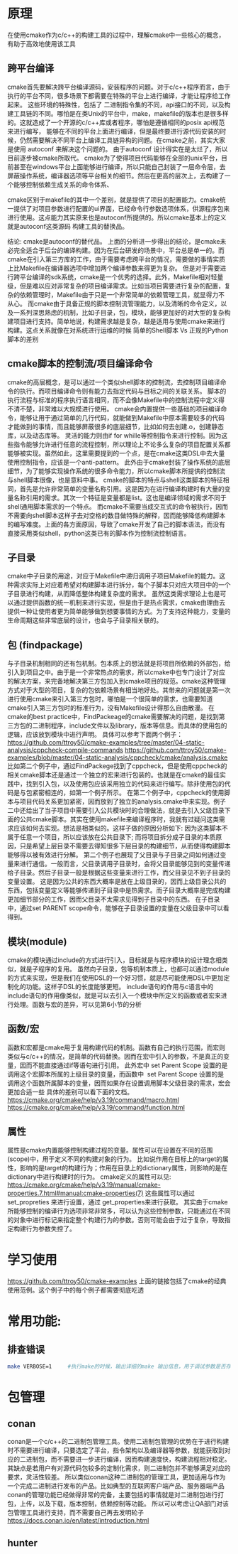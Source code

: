 # 原理

在使用cmake作为c/c++的构建工具的过程中，理解cmake中一些核心的概念，有助于高效地使用该工具

## 跨平台编译
cmake首先要解决跨平台编译源码，安装程序的问题。对于c/c++程序而言，由于执行的平台不同，很多场景下都需要在特殊的平台上进行编译，才能让程序给工作起来。
这些环境的特殊性，包括了 二进制指令集的不同，api接口的不同，以及构建工具链的不同。哪怕是在类Unix的平台中，make，makefile的版本也是很多样的。这就造成了一个开源的c/c++库或者程序，哪怕是遵循相同的posix api规范来进行编写，
能够在不同的平台上面进行编译，但是最终要进行源代码安装的时候，仍然需要解决不同平台上编译工具链异构的问题。在cmake之前，其实大家是使用 autoconf 来解决这个问题的。
由于autoconf 设计得实在是太烂了，所以目前逐步被cmake所取代。
cmake为了使得项目代码能够在全部的unix平台，目前甚至在windows平台上面能够进行编译，所以只能自己封装了一层命令层，去屏蔽操作系统，编译器选项等平台相关的细节。然后在更高的层次上，去构建了一个能够控制依赖生成关系的命令体系、

cmake区别于makefile的其中一个差别，就是提供了项目的配置能力。cmake统一提供了对项目参数进行配置的ui界面，已经命令行参数选项体系，供源程序包来进行使用。这点能力其实原来也是autoconf所提供的。所以cmake基本上的定义就是autoconf这类源码
构建工具的替换品。

结论:
cmake是autoconf的替代品。
上面的分析进一步得出的结论，是cmake未必完全适合于后台的编译构建。因为在后台研发的场景中，平台总是单一的。而cmake在引入第三方库的工作，由于需要考虑跨平台的情况，需要做的事情实质上比Makefile在编译器选项中增加两个编译参数来得更为复杂。
但是对于需要进行跨平台编译的sdk系统，cmake是一个优秀的选择。此外，Makefile相对轻量级，但是难以应对非常复杂的项目编译需求。比如当项目需要进行复杂的配置，复杂的依赖管理时，Makefile由于只是一个非常简单的依赖管理工具，就显得力不从心。
而cmake由于具备正规的脚本控制流管理能力，以及清晰的命令定义，以及一系列深思熟虑的机制，比如子目录，包，模块，能够更加好的对大型的复杂构建项目进行支持。简单地说，构建需求越是复杂，越是适用与使用cmake来进行构建。这点关系就像在对系统进行运维的时候
简单的Shell脚本 Vs 正规的Python脚本的差别

## cmake脚本的控制流/项目编译命令
cmake的高层概念，是可以通过一个类似shell脚本的控制流，去控制项目编译命令的执行。而项目编译命令则有能力去指定代码与目标之间的关联关系。
脚本的执行流程与标准的程序执行语言相同，而不会像Makefile中的控制流程中定义得不清不楚，非常难以大规模进行使用。
cmake会内置提供一些基础的项目编译命令，能够让用于通过简单的几行代码，就能做到Makefile中原本需要较多的代码才能做到的事情，而且能够屏蔽很多的底层细节，比如如何去创建.o，创建静态库，以及动态库等。
灵活的能力则由if for whille等控制指令来进行控制。因为这些指令能够允许进行任意的流程控制，所以理论上不论多么复杂的项目配置关系都能够被实现。虽然如此，这里需要提到的一个点，是在cmake这类DSL中去大量使用控制指令，应该是一个anti-pattern。
此外由于cmake封装了操作系统的底层细节，为了能够实现操作系统的很多命令能力，所以cmake脚本所提供的控制流与shell脚本很像，也是意料中事。
cmake的脚本的特点与shell这类脚本的特征相同，首先是允许非常简单的变量名称引用。这是因为在进行编译构建时有大量的变量名称引用的需求。其次一个特征是变量都是list。这也是编译领域的需求不同于shell通用脚本需求的一个特点。
而cmake不需要当成交互式的命令被执行，因而不需要向shell脚本这样子去对空格的数目做特殊的解释，因而能够降低构建脚本的编写难度。上面的各方面原因，导致了cmake开发了自己的脚本语法，而没有直接采用类似shell，python这类已有的脚本作为控制流控制语言。

## 子目录
cmake中子目录的用途，对应于Makefile中递归调用子项目Makefile的能力。这种需求实际上对应着希望对构建脚本进行拆分，每个子脚本只对应大项目中的一个子目录进行构建，从而降低整体构建复杂度的需求。
虽然这类需求理论上也是可以通过提供函数的统一机制来进行实现，但是由于是热点需求，cmake由理由去提供一种让使用者更为简单能够做到想要事情的方式。为了支持这种能力，变量的生命周期这些非常底层的设计，也会与子目录相关联的。

## 包 (findpackage)
与子目录机制相同的还有包机制。包本质上的想法就是将项目所依赖的外部包，给引入到项目之中。由于是一个非常热点的需求，所以cmake中也专门设计了对应的解决方案，来完备地解决第三方包加入到cmake项目的规范。cmake这种管理方式对于大型的项目，复杂的包依赖场景有相当地好处。其带来的问题就是第一次进行使用cmake来引入第三方包时，哪怕是一个很简单的需求，也需要知道cmake引入第三方包时的标准行为，没有Makefile设计得那么自由散漫。
在cmake的best practice中，FindPackeage的cmake需要解决的问题，是找到第三方包的二进制程序，include文件以及library，版本等信息。而具体的使用包的逻辑，应该放到模块中进行声明。
具体可以参考下面两个例子：
https://github.com/ttroy50/cmake-examples/tree/master/04-static-analysis/cppcheck-compile-commands
https://github.com/ttroy50/cmake-examples/blob/master/04-static-analysis/cppcheck/cmake/analysis.cmake
比如第二个例子中，通过FindPackege找到了cppcheck，但是使用cppcheck的相关cmake脚本还是通过一个独立的宏来进行包装的。也就是在cmake的最佳实践中，找到引入包，以及使用包应该采用独立的代码来进行编写。除非使用包的代码是与包紧密相连的，如第一个例子所示。
在第二个例子中，cppcheck的使用脚本与项目代码关系更加紧密，因而放到了独立的analysis.cmake中来实现。例子二中还给出了当子项目中需要引入公共模块时的合理做法，就是去引入父级目录下面的公共cmake脚本。其实在使用makefile来编译程序时，我就有过疑问这类需求应该如何去实现。想法是相类似的。这样子做的原因分析如下: 因为这类脚本不属于任意一个项目，所以应该放在公共目录下; 而将项目拆分成子目录的本质原因，只是希望上层目录不需要去得知很多下层目录的构建细节，从而使得构建脚本能够得以被有效进行分解。
第二个例子也展现了父目录与子目录之间如何通过变量来进行通信。一般而言，父目录调用子目录时，会将父目录能够见到的变量传递给子目录。然后子目录一般是根据这些变量来进行工作，而父目录见不到子目录的变量设置。
这是因为公共的东西大概率是放在上级目录的，因而上级目录公共的东西，包括变量定义等能够传递到子目录中是热需求。而子目录大概率是完成构建更加细节部分的工作，因而父目录不太需求见得到子目录中的东西。
在子目录中，通过set PARENT scope命令，能够在子目录设置的变量在父级目录中可以看得到。

## 模块(module)
cmake的模块通过include的方式进行引入，目标就是与程序模块的设计理念相类似，就是子程序的复用。
虽然向子目录，包等机制本质上，也都可以通过module的方式来实现，但是我们在使用DSL的一个好习惯，就是尽可能使用DSL中更加定制化的功能。这样子DSL的长度能够更短。
include语句的作用与c语言中的include语句的作用像类似，就是可以去引入一个模块中所定义的函数或者宏来进行处理。函数与宏的差异，可以见第6小节的分析

## 函数/宏
函数和宏都是cmake用于复用构建代码的机制。函数有自己的执行范围，而宏则类似与c/c++的情况，是简单的代码替换。因而在宏中引入的参数，不是真正的变量，因而不能直接通过if等语句进行引用。
此外宏中 set Parent Scope 设置的是 调用这个宏脚本所属的上级目录的变量，而函数中  set Parent Scope 设置的是 调用这个函数所属脚本的变量，因而如果存在设置调用脚本父级目录的需求，宏会更加合适一些
具体的差别可以看下面的文档。
https://cmake.org/cmake/help/v3.19/command/macro.html
https://cmake.org/cmake/help/v3.19/command/function.html

## 属性
属性是cmake内置能够控制构建过程的变量。属性可以在设置在不同的范围(scope)中，用于定义不同的构建对象的行为。
比如说作用在目标上的target的属性，影响的是target的构建行为；作用在目录上的dictionary属性，则影响的是在dictionary中进行构建时的行为。
cmake定义的属性可以见:
https://cmake.org/cmake/help/v3.19/manual/cmake-properties.7.html#manual:cmake-properties(7)
这些属性可以通过 set_propreties 来进行设置，通过 get_properties来进行获取。
其实由于cmake所能够控制的编译行为选项非常非常多，可以认为这些控制参数，只能通过在不同的对象中进行标记来指定整个构建行为的参数。否则可能会由于过于复杂，导致指定构建行为参数失控了。

# 学习使用
https://github.com/ttroy50/cmake-examples
上面的链接包括了cmake的经典使用范例。这个例子中的每个例子都需要彻底吃透

# 常用功能:
## 排查错误
```bash
make VERBOSE=1     #执行make的时候，输出详细的make 输出信息，用于调试参数是否存在问题
```

# 包管理
## conan
conan是一个c/c++的二进制包管理工具。使用二进制包管理的优势在于进行构建时不需要进行编译，只要选定了平台，指令架构以及编译器等参数，就能获取到对应的二进制包，而不需要进一步进行编译，因而构建速度快，构建流程相对稳定。
其缺点是若用户有对源代码包较多的定制化需求，则二进制包并不能够满足对应的要求，灵活性较差。
所以类似conan这种二进制包的管理工具，更加适用与作为一个完成二进制进行发布的产品。比如典型的互联网客户端产品、服务器端产品
conan的管理功能已经做得非常的完备，主要包括的事情就是对二进制包进行打包，上传，以及下载，版本控制，依赖控制等功能。
所以可以考虑让QA部门对该包管理工具进行支持，而不需要自己再去发明轮子
https://docs.conan.io/en/latest/introduction.html

## hunter
